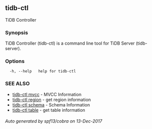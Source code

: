 ## tidb-ctl

TiDB Controller

### Synopsis


TiDB Controller (tidb-ctl) is a command line tool for TiDB Server (tidb-server).

### Options

```
  -h, --help   help for tidb-ctl
```

### SEE ALSO
* [tidb-ctl mvcc](tidb-ctl_mvcc.md)	 - MVCC Information
* [tidb-ctl region](tidb-ctl_region.md)	 - get region information
* [tidb-ctl schema](tidb-ctl_schema.md)	 - Schema Information
* [tidb-ctl table](tidb-ctl_table.md)	 - get table information

###### Auto generated by spf13/cobra on 13-Dec-2017
